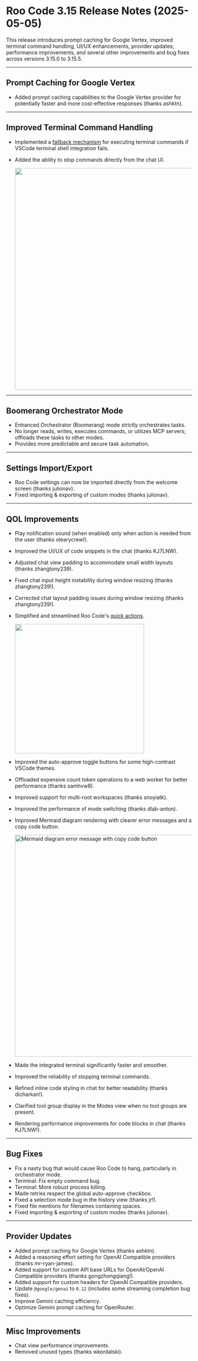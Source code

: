 # Roo Code 3.15 Release Notes (2025-05-05)

This release introduces prompt caching for Google Vertex, improved terminal command handling, UI/UX enhancements, provider updates, performance improvements, and several other improvements and bug fixes across versions 3.15.0 to 3.15.5.

---

## Prompt Caching for Google Vertex

*   Added prompt caching capabilities to the Google Vertex provider for potentially faster and more cost-effective responses (thanks ashktn).

---

## Improved Terminal Command Handling

*   Implemented a [fallback mechanism](/features/shell-integration#command-execution-fallback) for executing terminal commands if VSCode terminal shell integration fails.
*   Added the ability to stop commands directly from the chat UI.

    <img src="/img/v3.15.0/v3.15.0-2.png" width="600" />

---

## Boomerang Orchestrator Mode

*   Enhanced Orchestrator (Boomerang) mode strictly orchestrates tasks.
*   No longer reads, writes, executes commands, or utilizes MCP servers; offloads these tasks to other modes.
*   Provides more predictable and secure task automation.

---

## Settings Import/Export

*   Roo Code settings can now be imported directly from the welcome screen (thanks julionav).
*   Fixed importing & exporting of custom modes (thanks julionav).

---

## QOL Improvements

*   Play notification sound (when enabled) only when action is needed from the user (thanks olearycrew!).
*   Improved the UI/UX of code snippets in the chat (thanks KJ7LNW).
*   Adjusted chat view padding to accommodate small width layouts (thanks zhangtony239).
*   Fixed chat input height instability during window resizing (thanks zhangtony239!).
*   Corrected chat layout padding issues during window resizing (thanks zhangtony239!).
*   Simplified and streamlined Roo Code's [quick actions](/features/code-actions).

    <img src="/img/v3.15/v3.15-1.png" width="350" />

*   Improved the auto-approve toggle buttons for some high-contrast VSCode themes.
*   Offloaded expensive count token operations to a web worker for better performance (thanks samhvw8).
*   Improved support for multi-root workspaces (thanks snoyiatk).
*   Improved the performance of mode switching (thanks dlab-anton).
*   Improved Mermaid diagram rendering with clearer error messages and a copy code button.

    <img src="/img/v3.15.2/v3.15.2.png" alt="Mermaid diagram error message with copy code button" width="600" />

*   Made the integrated terminal significantly faster and smoother.
*   Improved the reliability of stopping terminal commands.
*   Refined inline code styling in chat for better readability (thanks dicharkan!).
*   Clarified tool group display in the Modes view when no tool groups are present.
*   Rendering performance improvements for code blocks in chat (thanks KJ7LNW!).

---

## Bug Fixes

*   Fix a nasty bug that would cause Roo Code to hang, particularly in orchestrator mode.
*   Terminal: Fix empty command bug.
*   Terminal: More robust process killing.
*   Made retries respect the global auto-approve checkbox.
*   Fixed a selection mode bug in the history view (thanks jr!).
*   Fixed file mentions for filenames containing spaces.
*   Fixed importing & exporting of custom modes (thanks julionav).

---

## Provider Updates

*   Added prompt caching for Google Vertex (thanks ashktn).
*   Added a reasoning effort setting for OpenAI Compatible providers (thanks mr-ryan-james).
*   Added support for custom API base URLs for OpenAI/OpenAI Compatible providers (thanks gongzhongqiang!).
*   Added support for custom headers for OpenAI Compatible providers.
*   Update `@google/genai` to `0.12` (includes some streaming completion bug fixes).
*   Improve Gemini caching efficiency.
*   Optimize Gemini prompt caching for OpenRouter.

---

## Misc Improvements

*   Chat view performance improvements.
*   Removed unused types (thanks wkordalski).
